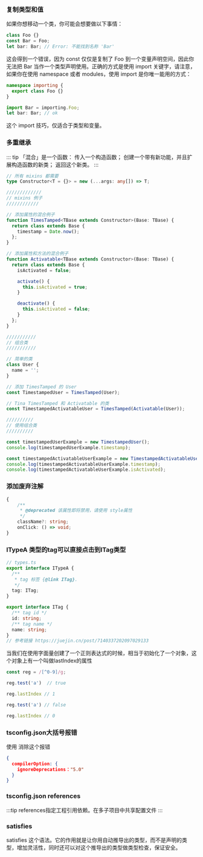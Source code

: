 ### 复制类型和值

如果你想移动一个类，你可能会想要做以下事情：

```typescript
class Foo {}
const Bar = Foo;
let bar: Bar; // Error: 不能找到名称 'Bar'
```

这会得到一个错误，因为 const 仅仅是复制了 Foo 到一个变量声明空间，因此你无法把 Bar 当作一个类型声明使用。正确的方式是使用 import 关键字，请注意，如果你在使用 namespace 或者 modules，使用 import 是你唯一能用的方式：

```typescript
namespace importing {
  export class Foo {}
}

import Bar = importing.Foo;
let bar: Bar; // ok
```

这个 import 技巧，仅适合于类型和变量。

### 多重继承

::: tip
「混合」是一个函数：
传入一个构造函数；
创建一个带有新功能，并且扩展构造函数的新类；
返回这个新类。
:::

```typescript
// 所有 mixins 都需要
type Constructor<T = {}> = new (...args: any[]) => T;

/////////////
// mixins 例子
////////////

// 添加属性的混合例子
function TimesTamped<TBase extends Constructor>(Base: TBase) {
  return class extends Base {
    timestamp = Date.now();
  };
}

// 添加属性和方法的混合例子
function Activatable<TBase extends Constructor>(Base: TBase) {
  return class extends Base {
    isActivated = false;

    activate() {
      this.isActivated = true;
    }

    deactivate() {
      this.isActivated = false;
    }
  };
}

///////////
// 组合类
///////////

// 简单的类
class User {
  name = '';
}

// 添加 TimesTamped 的 User
const TimestampedUser = TimesTamped(User);

// Tina TimesTamped 和 Activatable 的类
const TimestampedActivatableUser = TimesTamped(Activatable(User));

//////////
// 使用组合类
//////////

const timestampedUserExample = new TimestampedUser();
console.log(timestampedUserExample.timestamp);

const timestampedActivatableUserExample = new TimestampedActivatableUser();
console.log(timestampedActivatableUserExample.timestamp);
console.log(timestampedActivatableUserExample.isActivated);
```

### 添加废弃注解
``` typescript
{
    /**
     * @deprecated 该属性即将禁用，请使用 style属性
     */
    className?: string;
    onClick: () => void;
}

```

### ITypeA 类型的tag可以直接点击到ITag类型
``` typescript
// types.ts
export interface ITypeA {
  /**
   * tag 标签 {@link ITag}.
   */
  tag: ITag;
}

export interface ITag {
  /** tag id */
  id: string;
  /** tag name */
  name: string;
}
// 参考链接 https://juejin.cn/post/7140337202097029133
```

当我们在使用字面量创建了一个正则表达式的时候，相当于初始化了一个对象，这个对象上有一个叫做lastIndex的属性
``` javascript
const reg = /[^0-9]/g;

reg.test('a')  // true

reg.lastIndex // 1

reg.test('a') // false

reg.lastIndex // 0

```

### tsconfig.json大括号报错
使用 消除这个报错
``` json
{
  compilerOption: {
    ignoreDeprecations："5.0"
  }
}
```

### tsconfig.json references

:::tip
references指定工程引用依赖。在多子项目中共享配置文件
:::

### satisfies
satisfies 这个语法。它的作用就是让你用自动推导出的类型，而不是声明的类型，增加灵活性，同时还可以对这个推导出的类型做类型检查，保证安全。
